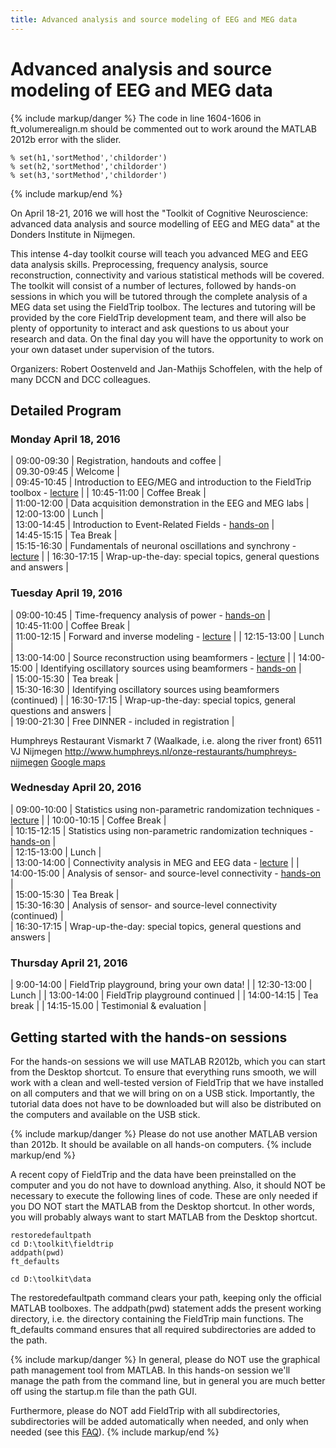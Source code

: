 ```yaml
---
title: Advanced analysis and source modeling of EEG and MEG data
---
```


# Advanced analysis and source modeling of EEG and MEG data

{% include markup/danger %}
The code in line 1604-1606 in ft_volumerealign.m should be commented out to work around the MATLAB 2012b error with the slider.

    % set(h1,'sortMethod','childorder')
    % set(h2,'sortMethod','childorder')
    % set(h3,'sortMethod','childorder')
{% include markup/end %}

On April 18-21, 2016 we will host the "Toolkit of Cognitive Neuroscience: advanced data analysis and source modelling of EEG and MEG data" at the Donders Institute in Nijmegen.

This intense 4-day toolkit course will teach you advanced MEG and EEG data analysis skills. Preprocessing, frequency analysis, source reconstruction, connectivity and various statistical methods will be covered. The toolkit will consist of a number of lectures, followed by hands-on sessions in which you will be tutored through the complete analysis of a MEG data set using the FieldTrip toolbox. The lectures and tutoring will be provided by the core FieldTrip development team, and there will also be plenty of opportunity to interact and ask questions to us about your research and data. On the final day you will have the opportunity to work on your own dataset under supervision of the tutors.

Organizers: Robert Oostenveld and Jan-Mathijs Schoffelen, with the help of many DCCN and DCC colleagues.  

## Detailed Program

### Monday April 18, 2016

 | 09:00-09:30 | Registration, handouts and coffee                                                                                    |  
 | 09.30-09:45 | Welcome                                                                                                              |  
 | 09:45-10:45 | Introduction to EEG/MEG and introduction to the FieldTrip toolbox - [lecture](/assets/pdf/workshop/toolkit2016/introduction.pdf) |
 | 10:45-11:00 | Coffee Break                                                                                                         |  
 | 11:00-12:00 | Data acquisition demonstration in the EEG and MEG labs                                                               |  
 | 12:00-13:00 | Lunch                                                                                                                |  
 | 13:00-14:45 | Introduction to Event-Related Fields - [hands-on](/tutorial/eventrelatedaveraging)    |  
 | 14:45-15:15 | Tea Break                                                                                                            |  
 | 15:15-16:30 | Fundamentals of neuronal oscillations and synchrony - [lecture](/assets/pdf/workshop/toolkit2016/frequencyanalysis.pdf) |
 | 16:30-17:15 | Wrap-up-the-day: special topics, general questions and answers                                                       |         

### Tuesday April 19, 2016

 | 09:00-10:45 | Time-frequency analysis of power - [hands-on](/tutorial/timefrequencyanalysis)                                      |  
 | 10:45-11:00 | Coffee Break                                                                                                        |  
 | 11:00-12:15 | Forward and inverse modeling - [lecture](/assets/pdf/workshop/toolkit2016/forwinv.pdf)                              |
 | 12:15-13:00 | Lunch                                                                                                               |  
 | 13:00-14:00 | Source reconstruction using beamformers - [lecture](/assets/pdf/workshop/toolkit2016/beamforming.pdf)               |
 | 14:00-15:00 | Identifying oscillatory sources using beamformers - [hands-on](/tutorial/beamformer)                                |  
 | 15:00-15:30 | Tea break                                                                                                           |  
 | 15:30-16:30 | Identifying oscillatory sources using beamformers (continued)                                                       |
 | 16:30-17:15 | Wrap-up-the-day: special topics, general questions and answers                                                      |  
 | 19:00-21:30 | Free DINNER - included in registration                                                                              |         

Humphreys Restaurant
Vismarkt 7 (Waalkade, i.e. along the river front)
6511 VJ Nijmegen
<http://www.humphreys.nl/onze-restaurants/humphreys-nijmegen>
[Google maps](https://www.google.nl/maps/place/Humphrey's+Restaurant/@51.849361,5.865258,17z/data=!4m7!1m4!3m3!1s0x47c70846a3920f8b/0x9fa5f2e2c6e3c91a!2sHumphrey's+Restaurant!3b1!3m1!1s0x47c70846a3920f8b/0x9fa5f2e2c6e3c91a?hl=nl)

### Wednesday April 20, 2016

 | 09:00-10:00 | Statistics using non-parametric randomization techniques  - [lecture](/assets/pdf/workshop/toolkit2016/statistics.pdf) |
 | 10:00-10:15 | Coffee Break                                                                                                           |  
 | 10:15-12:15 | Statistics using non-parametric randomization techniques -  [hands-on](/tutorial/cluster_permutation_timelock)         |  
 | 12:15-13:00 | Lunch                                                                                                                  |  
 | 13:00-14:00 | Connectivity analysis in MEG and EEG data - [lecture](/assets/pdf/workshop/toolkit2016/connectivity.pdf)               |
 | 14:00-15:00 | Analysis of sensor- and source-level connectivity - [hands-on](/tutorial/connectivity)                                 |  
 | 15:00-15:30 | Tea Break                                                                                                              |  
 | 15:30-16:30 | Analysis of sensor- and source-level connectivity (continued)                                                          |  
 | 16:30-17:15 | Wrap-up-the-day: special topics, general questions and answers                                                         |         

### Thursday April 21, 2016

 | 9:00-14:00  | FieldTrip playground, bring your own data! |
 | 12:30-13:00 | Lunch                                      |
 | 13:00-14:00 | FieldTrip playground continued             |
 | 14:00-14:15 | Tea break                                  |
 | 14:15-15.00 | Testimonial & evaluation                   |

## Getting started with the hands-on sessions

For the hands-on sessions we will use MATLAB R2012b, which you can start from the Desktop shortcut. To ensure that everything runs smooth, we will work with a clean and well-tested version of FieldTrip that we have installed on all computers and that we will bring on on a USB stick. Importantly, the tutorial data does not have to be downloaded but will also be distributed on the computers and available on the USB stick.

{% include markup/danger %}
Please do not use another MATLAB version than 2012b. It should be available on all hands-on computers.
{% include markup/end %}

A recent copy of FieldTrip and the data have been preinstalled on the computer and you do not have to download anything. Also, it should NOT be necessary to execute the following lines of code. These are only needed if you DO NOT start the MATLAB from the Desktop shortcut. In other words, you will probably always want to start MATLAB from the Desktop shortcut.

    restoredefaultpath
    cd D:\toolkit\fieldtrip
    addpath(pwd)
    ft_defaults

    cd D:\toolkit\data

The restoredefaultpath command clears your path, keeping only the official MATLAB toolboxes. The addpath(pwd) statement adds the present working directory, i.e. the directory containing the FieldTrip main functions. The ft_defaults command ensures that all required subdirectories are added to the path.

{% include markup/danger %}
In general, please do NOT use the graphical path management tool from MATLAB. In this hands-on session we'll manage the path from the command line, but in general you are much better off using the startup.m file than the path GUI.

Furthermore, please do NOT add FieldTrip with all subdirectories, subdirectories will be added automatically when needed, and only when needed (see this [FAQ](/faq/should_i_add_fieldtrip_with_all_subdirectories_to_my_matlab_path)).
{% include markup/end %}
